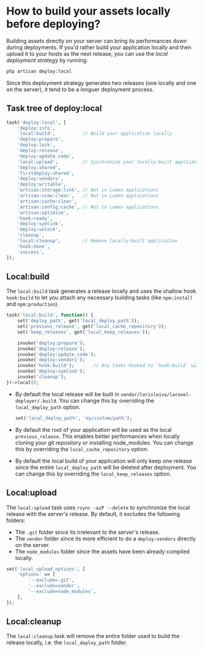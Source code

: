 # How to build your assets locally before deploying?

Building assets directly on your server can bring its performances down during deployments. If you'd rather build your application locally and then upload it to your hosts as the next release, you can use the *local deployment strategy* by running:

```bash
php artisan deploy:local
```

Since this deployment strategy generates two releases (one locally and one on the server), it tend to be a longuer deployment process.

## Task tree of deploy:local

```php
task('deploy:local', [
    'deploy:info',
    'local:build',          // Build your application locally
    'deploy:prepare',
    'deploy:lock',
    'deploy:release',
    'deploy:update_code',
    'local:upload',         // Synchronize your locally-built application with your host
    'deploy:shared',
    'firstdeploy:shared',
    'deploy:vendors',
    'deploy:writable',
    'artisan:storage:link', // Not in Lumen applications
    'artisan:view:clear',   // Not in Lumen applications
    'artisan:cache:clear',
    'artisan:config:cache', // Not in Lumen applications
    'artisan:optimize',
    'hook:ready',
    'deploy:symlink',
    'deploy:unlock',
    'cleanup',
    'local:cleanup',        // Remove locally-built application
    'hook:done',
    'success',
]);
```

## Local:build

The `local:build` task generates a release locally and uses the shallow hook `hook:build` to let you attach any necessary building tasks (like `npm:install` and `npm:production`).

```php
task('local:build', function() {
    set('deploy_path', get('local_deploy_path'));
    set('previous_release', get('local_cache_repository'));
    set('keep_releases', get('local_keep_releases'));

    invoke('deploy:prepare');
    invoke('deploy:release');
    invoke('deploy:update_code');
    invoke('deploy:vendors');
    invoke('hook:build');       // Any tasks hooked to `hook:build` will be called locally
    invoke('deploy:symlink');
    invoke('cleanup');
})->local();
```

* By default the local release will be built in `vendor/lorisleiva/laravel-deployer/.build`. You can change this by overriding the `local_deploy_path` option.

  ```php
  set('local_deploy_path', 'my/custom/path');
  ```

* By default the root of your application will be used as the local `previous_release`. This enables better performances when locally cloning your git repository or installing node_modules. You can change this by overriding the `local_cache_repository` option.

* By default the local build of your application will only keep one release since the entire `local_deploy_path` will be deleted after deployment. You can change this by overriding the `local_keep_releases` option.

## Local:upload

The `local:upload` task uses `rsync -azP --delete` to synchronize the local release with the server's release. By default, it excludes the following folders:
* The `.git` folder since its irrelevant to the server's release.
* The `vendor` folder since its more efficient to do a `deploy:vendors` directly on the server.
* The `node_modules` folder since the assets have been already compiled locally.

```php
set('local_upload_options', [
    'options' => [ 
        '--exclude=.git',
        '--exclude=vendor',
        '--exclude=node_modules',
    ],
]);
```

## Local:cleanup

The `local:cleanup` task will remove the entire folder used to build the release locally, i.e. the `local_deploy_path` folder.